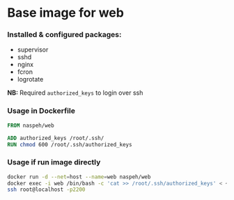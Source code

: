 # Base image for web

### Installed & configured packages:
- supervisor
- sshd
- nginx
- fcron
- logrotate

**NB:** Required `authorized_keys` to login over ssh

### Usage in Dockerfile
```dockerfile
FROM naspeh/web

ADD authorized_keys /root/.ssh/
RUN chmod 600 /root/.ssh/authorized_keys
```

### Usage if run image directly
```bash
docker run -d --net=host --name=web naspeh/web
docker exec -i web /bin/bash -c 'cat >> /root/.ssh/authorized_keys' < ~/.ssh/id_rsa.pub
ssh root@localhost -p2200
```
